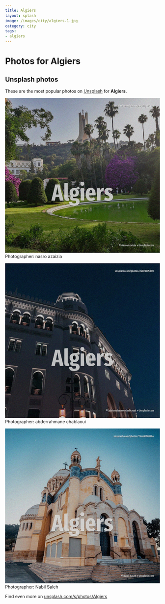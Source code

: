 ```yaml
---
title: Algiers
layout: splash
image: /images/city/algiers.1.jpg
category: city
tags:
- algiers
---
```

# Photos for Algiers
 
## Unsplash photos
These are the most popular photos on [Unsplash](https://unsplash.com) for **Algiers**.
 
![Algiers](/images/city/algiers.1.jpg)
Photographer:  nasro azaizia
 
![Algiers](/images/city/algiers.2.jpg)
Photographer:  abderrahmane chablaoui
 
![Algiers](/images/city/algiers.3.jpg)
Photographer:  Nabil Saleh
 
Find even more on [unsplash.com/s/photos/Algiers](https://unsplash.com/s/photos/Algiers)
 
